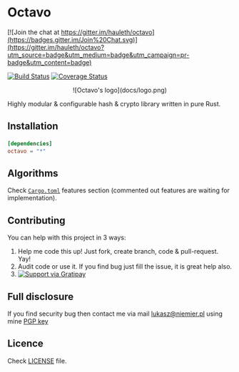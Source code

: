 # Octavo

[![Join the chat at https://gitter.im/hauleth/octavo](https://badges.gitter.im/Join%20Chat.svg)](https://gitter.im/hauleth/octavo?utm_source=badge&utm_medium=badge&utm_campaign=pr-badge&utm_content=badge)

[![Build Status](https://travis-ci.org/hauleth/octavo.svg)](https://travis-ci.org/hauleth/octavo)
[![Coverage Status](https://coveralls.io/repos/hauleth/octavo/badge.svg?branch=master&service=github)](https://coveralls.io/github/hauleth/octavo?branch=master)

<center>![Octavo's logo](docs/logo.png)</center>

Highly modular & configurable hash & crypto library written in pure Rust.

## Installation

```toml
[dependencies]
octavo = "*"
```

## Algorithms

Check [`Cargo.toml`](Cargo.toml) features section (commented out features are
waiting for implementation).

## Contributing

You can help with this project in 3 ways:

1. Help me code this up! Just fork, create branch, code & pull-request. Yay!
2. Audit code or use it. If you find bug just fill the issue, it is great help also.
3. [![Support via Gratipay](https://cdn.rawgit.com/gratipay/gratipay-badge/2.3.0/dist/gratipay.svg)](https://gratipay.com/hauleth/)

## Full disclosure

If you find security bug then contact me via mail <lukasz@niemier.pl> using
mine [PGP key][pgp]

## Licence

Check [LICENSE](LICENSE) file.

[pgp]: docs/hauleth.asc
